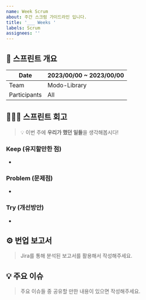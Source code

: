 ```yaml
---
name: Week Scrum
about: 주간 스크럼 가이드라인 입니다.
title: '___ Weeks '
labels: Scrum
assignees: ''
---
```


## 📖 스프린트 개요

| Date | 2023/00/00 ~ 2023/00/00 |
| --- | --- |
| Team | Modo-Library |
| Participants | All |

## 👨‍👦‍👦 스프린트 회고

> 💡 이번 주에 **우리가 했던 일들**을 생각해봅시다!

### Keep (유지할만한 점)
-

### Problem (문제점)
-

### Try (개선방안)
- 


## ⚙ 번업 보고서
> Jira를 통해 분석된 보고서를 활용해서 작성해주세요.

## 💡 주요 이슈
> 주요 이슈들 중 공유할 만한 내용이 있으면 작성해주세요.
